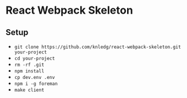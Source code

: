 # React Webpack Skeleton

## Setup

- `git clone https://github.com/knledg/react-webpack-skeleton.git your-project`
- `cd your-project`
- `rm -rf .git`
- `npm install`
- `cp dev.env .env`
- `npm i -g foreman`
- `make client`
